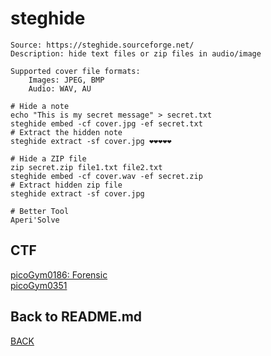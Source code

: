 # steghide
```
Source: https://steghide.sourceforge.net/
Description: hide text files or zip files in audio/image

Supported cover file formats:
    Images: JPEG, BMP
    Audio: WAV, AU

# Hide a note
echo "This is my secret message" > secret.txt
steghide embed -cf cover.jpg -ef secret.txt
# Extract the hidden note
steghide extract -sf cover.jpg ❤️❤️❤️❤️❤️

# Hide a ZIP file
zip secret.zip file1.txt file2.txt
steghide embed -cf cover.wav -ef secret.zip
# Extract hidden zip file
steghide extract -sf cover.jpg

# Better Tool
Aperi'Solve
```

## CTF
[picoGym0186: Forensic](../picoCTF/picoGym0186.md)<br>
[picoGym0351](../picoCTF/picoGym0351.md)

## Back to README.md
[BACK](../README.md)